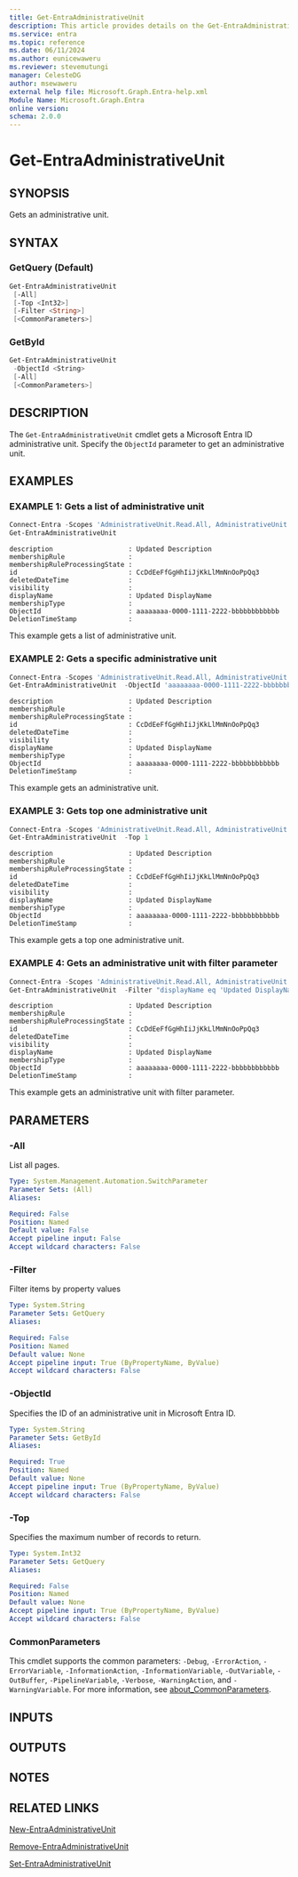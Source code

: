 ```yaml
---
title: Get-EntraAdministrativeUnit
description: This article provides details on the Get-EntraAdministrativeUnit command.
ms.service: entra
ms.topic: reference
ms.date: 06/11/2024
ms.author: eunicewaweru
ms.reviewer: stevemutungi
manager: CelesteDG
author: msewaweru
external help file: Microsoft.Graph.Entra-help.xml
Module Name: Microsoft.Graph.Entra
online version:
schema: 2.0.0
---
```


# Get-EntraAdministrativeUnit

## SYNOPSIS

Gets an administrative unit.

## SYNTAX

### GetQuery (Default)

```powershell
Get-EntraAdministrativeUnit 
 [-All] 
 [-Top <Int32>] 
 [-Filter <String>] 
 [<CommonParameters>]
```

### GetById

```powershell
Get-EntraAdministrativeUnit 
 -ObjectId <String> 
 [-All] 
 [<CommonParameters>]
```

## DESCRIPTION

The `Get-EntraAdministrativeUnit` cmdlet gets a Microsoft Entra ID administrative unit. Specify the `ObjectId` parameter to get an administrative unit.

## EXAMPLES

### EXAMPLE 1: Gets a list of administrative unit

```powershell
Connect-Entra -Scopes 'AdministrativeUnit.Read.All, AdministrativeUnit.ReadWrite.All, Directory.Read.All, Directory.ReadWrite.All ' 
Get-EntraAdministrativeUnit
```

```Output
description                   : Updated Description
membershipRule                :
membershipRuleProcessingState :
id                            : CcDdEeFfGgHhIiJjKkLlMmNnOoPpQq3
deletedDateTime               :
visibility                    :
displayName                   : Updated DisplayName
membershipType                :
ObjectId                      : aaaaaaaa-0000-1111-2222-bbbbbbbbbbbb
DeletionTimeStamp             :

```

This example gets a list of administrative unit.

### EXAMPLE 2: Gets a specific administrative unit

```powershell
Connect-Entra -Scopes 'AdministrativeUnit.Read.All, AdministrativeUnit.ReadWrite.All, Directory.Read.All, Directory.ReadWrite.All ' 
Get-EntraAdministrativeUnit  -ObjectId 'aaaaaaaa-0000-1111-2222-bbbbbbbbbbbb'
```

```Output
description                   : Updated Description
membershipRule                :
membershipRuleProcessingState :
id                            : CcDdEeFfGgHhIiJjKkLlMmNnOoPpQq3
deletedDateTime               :
visibility                    :
displayName                   : Updated DisplayName
membershipType                :
ObjectId                      : aaaaaaaa-0000-1111-2222-bbbbbbbbbbbb
DeletionTimeStamp             :

```

This example gets an administrative unit.

### EXAMPLE 3: Gets top one administrative unit

```powershell
Connect-Entra -Scopes 'AdministrativeUnit.Read.All, AdministrativeUnit.ReadWrite.All, Directory.Read.All, Directory.ReadWrite.All ' 
Get-EntraAdministrativeUnit  -Top 1
```

```Output
description                   : Updated Description
membershipRule                :
membershipRuleProcessingState :
id                            : CcDdEeFfGgHhIiJjKkLlMmNnOoPpQq3
deletedDateTime               :
visibility                    :
displayName                   : Updated DisplayName
membershipType                :
ObjectId                      : aaaaaaaa-0000-1111-2222-bbbbbbbbbbbb
DeletionTimeStamp             :

```

This example gets a top one administrative unit.

### EXAMPLE 4: Gets an administrative unit with filter parameter

```powershell
Connect-Entra -Scopes 'AdministrativeUnit.Read.All, AdministrativeUnit.ReadWrite.All, Directory.Read.All, Directory.ReadWrite.All ' 
Get-EntraAdministrativeUnit  -Filter "displayName eq 'Updated DisplayName'"
```

```Output
description                   : Updated Description
membershipRule                :
membershipRuleProcessingState :
id                            : CcDdEeFfGgHhIiJjKkLlMmNnOoPpQq3
deletedDateTime               :
visibility                    :
displayName                   : Updated DisplayName
membershipType                :
ObjectId                      : aaaaaaaa-0000-1111-2222-bbbbbbbbbbbb
DeletionTimeStamp             :

```

This example gets an administrative unit with filter parameter.

## PARAMETERS

### -All

List all pages.

```yaml
Type: System.Management.Automation.SwitchParameter
Parameter Sets: (All)
Aliases:

Required: False
Position: Named
Default value: False
Accept pipeline input: False
Accept wildcard characters: False
```

### -Filter

Filter items by property values

```yaml
Type: System.String
Parameter Sets: GetQuery
Aliases:

Required: False
Position: Named
Default value: None
Accept pipeline input: True (ByPropertyName, ByValue)
Accept wildcard characters: False
```

### -ObjectId

Specifies the ID of an administrative unit in Microsoft Entra ID.

```yaml
Type: System.String
Parameter Sets: GetById
Aliases:

Required: True
Position: Named
Default value: None
Accept pipeline input: True (ByPropertyName, ByValue)
Accept wildcard characters: False
```

### -Top

Specifies the maximum number of records to return.

```yaml
Type: System.Int32
Parameter Sets: GetQuery
Aliases:

Required: False
Position: Named
Default value: None
Accept pipeline input: True (ByPropertyName, ByValue)
Accept wildcard characters: False
```

### CommonParameters

This cmdlet supports the common parameters: `-Debug`, `-ErrorAction`, `-ErrorVariable`, `-InformationAction`, `-InformationVariable`, `-OutVariable`, `-OutBuffer`, `-PipelineVariable`, `-Verbose`, `-WarningAction`, and `-WarningVariable`. For more information, see [about_CommonParameters](https://go.microsoft.com/fwlink/?LinkID=113216).

## INPUTS

## OUTPUTS

## NOTES

## RELATED LINKS

[New-EntraAdministrativeUnit](New-EntraAdministrativeUnit.md)

[Remove-EntraAdministrativeUnit](Remove-EntraAdministrativeUnit.md)

[Set-EntraAdministrativeUnit](Set-EntraAdministrativeUnit.md)
